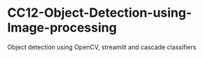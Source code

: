# CC12-Object-Detection-using-Image-processing
Object detection using OpenCV, streamlit and cascade classifiers
